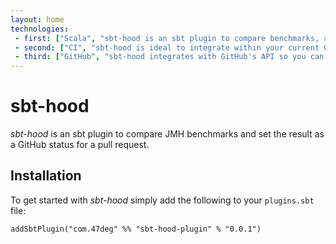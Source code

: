 ```yaml
---
layout: home
technologies:
 - first: ["Scala", "sbt-hood is an sbt plugin to compare benchmarks, allowing you to check the performance of your application both in your console and your GitHub pull requests."]
 - second: ["CI", "sbt-hood is ideal to integrate within your current CI pipelines to keep the performance of your application in check."]
 - third: ["GitHub", "sbt-hood integrates with GitHub's API so you can always be sure all code iterations won't decrease the performance of your applications."]
---
```


# sbt-hood

*sbt-hood* is an sbt plugin to compare JMH benchmarks and set the result as a GitHub status for a pull request.

## Installation

To get started with *sbt-hood* simply add the following to your `plugins.sbt` file:

```
addSbtPlugin("com.47deg" %% "sbt-hood-plugin" % "0.0.1")
```
